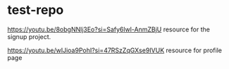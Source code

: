 # test-repo
https://youtu.be/8obgNNlj3Eo?si=Safy6lwl-AnmZBjU
resource for the signup project.

https://youtu.be/wIJioa9PohI?si=47RSzZqGXse9IVUK
resource for profile page


